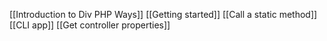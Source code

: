 [[Introduction to Div PHP Ways]]
[[Getting started]]
[[Call a static method]]
[[CLI app]]
[[Get controller properties]]

